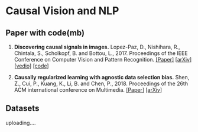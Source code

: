 # Causal Vision and NLP


## Paper with code(mb)

1.  **Discovering causal signals in images.** Lopez-Paz, D., Nishihara, R., Chintala, S., Scholkopf, B. and Bottou, L., 2017. Proceedings of the IEEE Conference on Computer Vision and Pattern Recognition. [[Paper]](https://openaccess.thecvf.com/content_cvpr_2017/papers/Lopez-Paz_Discovering_Causal_Signals_CVPR_2017_paper.pdf) [[arXiv]](https://arxiv.org/abs/1605.08179) [[vedio]](https://www.youtube.com/watch?v=_rRz7UozXR4) [[code]](https://github.com/kyrs/NCC-experiments)

2. **Causally regularized learning with agnostic data selection bias.** Shen, Z., Cui, P., Kuang, K., Li, B. and Chen, P., 2018. Proceedings of the 26th ACM international conference on Multimedia. [[Paper]](https://dl.acm.org/doi/abs/10.1145/3240508.3240577) [[arXiv]](https://arxiv.org/pdf/1708.06656.pdf)

## Datasets
uploading....


